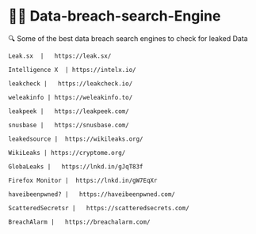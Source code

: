 
#  👨‍💻 Data-breach-search-Engine

  🔍 Some of the best data breach search engines to check for leaked Data
  
  
```
Leak.sx  |   https://leak.sx/
```
  ```
Intelligence X  | https://intelx.io/
```
```
leakcheck |   https://leakcheck.io/
```
```
weleakinfo | https://weleakinfo.to/
```
```
leakpeek |   https://leakpeek.com/
```
```
snusbase |   https://snusbase.com/
```
```
leakedsource |  https://wikileaks.org/
```
```
WikiLeaks | https://cryptome.org/
```
```
GlobaLeaks |   https://lnkd.in/gJqT83f
```
```
Firefox Monitor |  https://lnkd.in/gW7EqXr
```
```
haveibeenpwned? |   https://haveibeenpwned.com/
```
```
ScatteredSecretsr |   https://scatteredsecrets.com/
```
```
BreachAlarm |   https://breachalarm.com/
```
